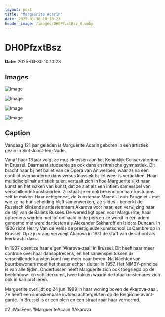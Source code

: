 ```yaml
---
layout: post
title: "Marguerite Acarin"
date: 2025-03-30 10:10:23
header_image: /images/DH0PfzxtBsz_0.webp
---
```


# DH0PfzxtBsz

**Date:** 2025-03-30 10:10:23

## Images

![Image](/zij.was.eens/images/DH0PfzxtBsz_0.webp)

![Image](/zij.was.eens/images/DH0PfzxtBsz_1.webp)

![Image](/zij.was.eens/images/DH0PfzxtBsz_2.webp)

![Image](/zij.was.eens/images/DH0PfzxtBsz_3.webp)

## Caption

Vandaag 121 jaar geleden is Marguerite Acarin geboren in een artistiek gezin in Sint-Joost-ten-Node. 

Vanaf haar 13 jaar volgt ze muzieklessen aan het Koninklijk Conservatorium in Brussel. Daarnaast studeerde ze ook dans en ritmische gymnastiek. Dit bracht haar bij het ballet van de Opera van Antwerpen, waar ze na een conflict over moderne dans versus klassiek ballet weer is vertrokken. Haar multidisciplinair artistiek talent vertaalt zich in hoe Marguerite kijkt naar kunst en het maken van kunst, dat ze ziet als een intiem samenspel van verschillende kunstsoorten. Zo staat ze er ook bekend om haar kostuums zelf te maken. Haar echtgenoot, de kunstenaar Marcel-Louis Baugniet - met wie ze na hun scheiding blijft samenwerken, zie slides - bedenkt de Russisch klinkende artiestennaam Akarova voor haar, een verwijzing naar de stijl van de Ballets Russes. De wereld ligt open voor Marguerite, haar optredens worden met lof onthaald in de pers en ze wordt in één adem genoemd met wereldartiesten als Alexander Sakharoff en Isidora Duncan. In 1926 richt Henry Van de Velde de prestigieuze kunstschool La Cambre op in Brussel. Op zijn vraag vervoegt Akarova in 1931 de staff van de school als leerkracht dans.

In 1937 opent ze haar eigen 'Akarova-zaal' in Brussel. Dit heeft haar meer controle over haar dansoptredens, en het samenspel tussen de verschillende kunsten komt nog meer naar boven. Na klachten van buurtbewoners moet het theater echter sluiten in 1957. Het NIMBY-principe is van alle tijden. Ondertussen heeft Marguerite zich ook toegelegd op de beeldhouw- en schilderkunst, twee takken waarin de totaalkunstenares zich ook in kan profileren.

Marguerite overlijdt op 24 juni 1999 in haar woning boven de Akarova-zaal. Ze heeft een onmiskenbare invloed achtergelaten op de Belgische avant-garde. In Brussel is er een plein en een straat naar haar vernoemd.

#ZijWasEens #MargueriteAcarin #Akarova

